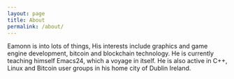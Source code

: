 ```yaml
---
layout: page
title: About
permalink: /about/
---
```

Eamonn is into lots of things, His interests include graphics and game engine development, bitcoin and blockchain technology.
He is currently teaching himself Emacs24, which a voyage in itself.
He is also active in C++, Linux and Bitcoin user groups in his home city of Dublin Ireland.
